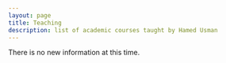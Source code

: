 ```yaml
---
layout: page
title: Teaching
description: list of academic courses taught by Hamed Usman
---
```

<p>There is no new information at this time.</p>
